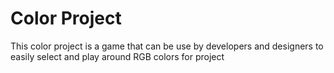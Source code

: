 # Color Project
This color project is a game that can be use by developers and designers to easily select and play around RGB colors for project 